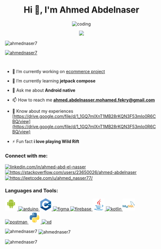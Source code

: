 <h1 align="center">Hi 👋, I'm Ahmed Abdelnaser</h1>
<p align="center">
<img align="center" alt="coding" width="170" src="https://steamuserimages-a.akamaihd.net/ugc/1631947648964785474/81CBA15178466DD47195A239232202E78987B714/?imw=637&imh=358&ima=fit&impolicy=Letterbox&imcolor=%23000000&letterbox=true">
</p>
<p align="center">
  <a href="https://github.com/Ratheshan03/readme-typing-svg"><img src="https://readme-typing-svg.herokuapp.com?lines=Computer+Science+Undergraduate;Mobile+Software+Developer;DS%20|%20AI%20%20Enthusiast;Aspiring+Learner&center=true&width=500&height=50"></a>
</p>

<p align="left"> <img src="https://komarev.com/ghpvc/?username=ahmednaser7&label=Profile%20views&color=0e75b6&style=flat" alt="ahmednaser7" /> </p>

<p align="left"> <a href="https://github.com/ryo-ma/github-profile-trophy"><img src="https://github-profile-trophy.vercel.app/?username=ahmednaser7" alt="ahmednaser7" /></a> </p>

<p align="left"> <a href="https://twitter.com/" target="blank"><img src="https://img.shields.io/twitter/follow/?logo=twitter&style=for-the-badge" alt="" /></a> </p>

- 🔭 I’m currently working on [ecommerce project](https://github.com/ahmedNaser7/E-Commerce-Project)

- 🌱 I’m currently learning **jetpack compose**

- 💬 Ask me about **Android native**

- 📫 How to reach me **ahmed.abdelnasser.mohamed.fekry@gmail.com**

- 📄 Know about my experiences [https://drive.google.com/file/d/1_1GQ7mlXnT1MB28rKQN3F53mIo0R6CBQ/view](https://drive.google.com/file/d/1_1GQ7mlXnT1MB28rKQN3F53mIo0R6CBQ/view)

- ⚡ Fun fact **i love playing Wild Rift**

<h3 align="left">Connect with me:</h3>
<p align="left">
<a href="https://linkedin.com/in/linkedin.com/in/ahmed-abd-el-nasser" target="blank"><img align="center" src="https://raw.githubusercontent.com/rahuldkjain/github-profile-readme-generator/master/src/images/icons/Social/linked-in-alt.svg" alt="linkedin.com/in/ahmed-abd-el-nasser" height="30" width="40" /></a>
<a href="https://stackoverflow.com/users/https://stackoverflow.com/users/23650026/ahmed-abdelnaser" target="blank"><img align="center" src="https://raw.githubusercontent.com/rahuldkjain/github-profile-readme-generator/master/src/images/icons/Social/stack-overflow.svg" alt="https://stackoverflow.com/users/23650026/ahmed-abdelnaser" height="30" width="40" /></a>
<a href="https://www.leetcode.com/https://leetcode.com/u/ahmed_nasser77/" target="blank"><img align="center" src="https://raw.githubusercontent.com/rahuldkjain/github-profile-readme-generator/master/src/images/icons/Social/leet-code.svg" alt="https://leetcode.com/u/ahmed_nasser77/" height="30" width="40" /></a>
</p>

<h3 align="left">Languages and Tools:</h3>
<p align="left"> <a href="https://developer.android.com" target="_blank" rel="noreferrer"> <img src="https://raw.githubusercontent.com/devicons/devicon/master/icons/android/android-original-wordmark.svg" alt="android" width="40" height="40"/> </a> <a href="https://www.arduino.cc/" target="_blank" rel="noreferrer"> <img src="https://cdn.worldvectorlogo.com/logos/arduino-1.svg" alt="arduino" width="40" height="40"/> </a> <a href="https://www.w3schools.com/cpp/" target="_blank" rel="noreferrer"> <img src="https://raw.githubusercontent.com/devicons/devicon/master/icons/cplusplus/cplusplus-original.svg" alt="cplusplus" width="40" height="40"/> </a><a href="https://www.figma.com/" target="_blank" rel="noreferrer"> <img src="https://www.vectorlogo.zone/logos/figma/figma-icon.svg" alt="figma" width="40" height="40"/> </a> <a href="https://firebase.google.com/" target="_blank" rel="noreferrer"> <img src="https://www.vectorlogo.zone/logos/firebase/firebase-icon.svg" alt="firebase" width="40" height="40"/> </a> <a href="https://www.java.com" target="_blank" rel="noreferrer"> <img src="https://raw.githubusercontent.com/devicons/devicon/master/icons/java/java-original.svg" alt="java" width="40" height="40"/> </a> <a href="https://kotlinlang.org" target="_blank" rel="noreferrer"> <img src="https://www.vectorlogo.zone/logos/kotlinlang/kotlinlang-icon.svg" alt="kotlin" width="40" height="40"/> </a> <a href="https://www.mysql.com/" target="_blank" rel="noreferrer"> <img src="https://raw.githubusercontent.com/devicons/devicon/master/icons/mysql/mysql-original-wordmark.svg" alt="mysql" width="40" height="40"/> </a> <a href="https://postman.com" target="_blank" rel="noreferrer"> <img src="https://www.vectorlogo.zone/logos/getpostman/getpostman-icon.svg" alt="postman" width="40" height="40"/> </a> <a href="https://www.python.org" target="_blank" rel="noreferrer"> <img src="https://raw.githubusercontent.com/devicons/devicon/master/icons/python/python-original.svg" alt="python" width="40" height="40"/> </a> <a href="https://www.adobe.com/products/xd.html" target="_blank" rel="noreferrer"> <img src="https://www.logo.wine/a/logo/Adobe_XD/Adobe_XD-Logo.wine.svg" alt="xd" width="40" height="40"/> </a> </p>

<p><img align="left" src="https://github-readme-stats.vercel.app/api/top-langs?username=ahmednaser7&show_icons=true&locale=en&layout=compact" alt="ahmednaser7" /></p>

<p>&nbsp;<img align="center" src="https://github-readme-stats.vercel.app/api?username=ahmednaser7&show_icons=true&locale=en" alt="ahmednaser7" /></p>

<p><img align="center" src="https://github-readme-streak-stats.herokuapp.com/?user=ahmednaser7&" alt="ahmednaser7" /></p>
